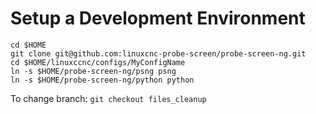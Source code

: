 # Setup a Development Environment

```
cd $HOME
git clone git@github.com:linuxcnc-probe-screen/probe-screen-ng.git
cd $HOME/linuxccnc/configs/MyConfigName
ln -s $HOME/probe-screen-ng/psng psng
ln -s $HOME/probe-screen-ng/python python
```

To change branch: `git checkout files_cleanup`
